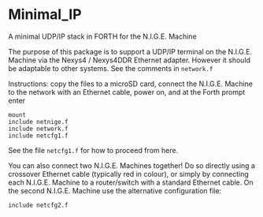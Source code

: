 # Minimal_IP
A minimal UDP/IP stack in FORTH for the N.I.G.E. Machine

The purpose of this package is to support a UDP/IP terminal on the N.I.G.E. Machine via the Nexys4 / Nexys4DDR Ethernet adapter.  However it should be adaptable to other systems.  See the comments in `network.f`

Instructions: copy the files to a microSD card, connect the N.I.G.E. Machine to the network with an Ethernet cable, power on, and at the Forth prompt enter
```forth
mount
include netnige.f
include network.f
include netcfg1.f 
```
See the file `netcfg1.f` for how to proceed from here.

You can also connect two N.I.G.E. Machines together!  Do so directly using a crossover Ethernet cable (typically red in colour), or simply by connecting each N.I.G.E. Machine to a router/switch with a standard Ethernet cable. On the second N.I.G.E. Machine use the alternative configuration file:
```forth
include netcfg2.f 
```
